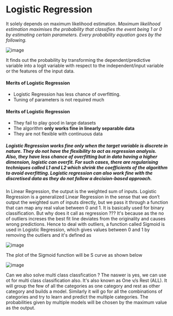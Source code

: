# Logistic Regression

It solely depends on maximum likelihood estimation. _Maximum likelihood estimation maximises the probability that classifies the event being 1 or 0 by estimating certain parameters. Every probability equation goes by the following._

![image](https://user-images.githubusercontent.com/30498799/114493582-61134600-9c4d-11eb-8376-8dd566a62081.png)

It finds out the probability by transforming the dependent/predictive variable  into a logit variable with respect to the independent/input variable or the features of the input data.

#### Merits of Logistic Regression
  * Logistic Regression has less chance of overfitting.
  * Tuning of parameters is not required much

#### Merits of Logistic Regression
  * They fail to play good in large datasets
  * The algorithm **only works fine in linearly separable data**
  * They are not flexible with continuous data

##### Logistic Regression works fine only when the target variable is discrete in nature. They do not have the flexibility to act as regression analysis. Also, they have less chance of overfitting but in data having a higher dimension, logistic can overfit. For such cases, there are regularising techniques called L1 and L2 which shrink the coefficients of the algorithm to avoid overfitting.  Logistic regression can also work fine with the discretised data as they do not follow a decision-based approach.


In Linear Regression, the output is the weighted sum of inputs. Logistic Regression is a generalized Linear Regression in the sense that we don’t output the weighted sum of inputs directly, but we pass it through a function that can map any real value between 0 and 1.
It is basically used for binary classification. But why does it call as regression ??? It's because as the no of outliers increses the best fit line deviates from the originality and causes wrong predictions.
Hence to deal with outliers, a function called Sigmoid is used in Logistic Regression, which gives values between 0 and 1 by removing the outliers and it's defined as 


![image](https://user-images.githubusercontent.com/30498799/115192640-a76d1700-a11d-11eb-9d87-bf48f5dbec75.png) 


The plot of the Sigmoid function will be S curve as shown below

![image](https://user-images.githubusercontent.com/30498799/115192766-d5525b80-a11d-11eb-9b1f-ab4213dd78ef.png)


Can we also solve multi class classfication ? The naswer is yes, we can use ot for multi class classification also. It's also known as One v/s Rest (ALL).  It will group the few of all the categories as one category and rest as other category and builds a model. Similarly it will go for all the combinations of categories and try to learn and predict the multiple categories. The probabilities given by multiple models will be chosen by the maximum value as the output.
